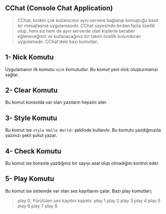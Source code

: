 ## CChat (Console Chat Application)
> CChat, birden çok kullanıcının aynı servere bağlanıp konuştuğu basit bir mesajlaşma uygulamasıdır. CChat sayesinde birden fazla özellik olup, hem siz hem de aynı serverde olan kişilerle beraber eğleneceğiniz ve kullanacağınız bir takım özellik bulunduran uygulamadır. CChat'deki bazı komutlar;

## 1- Nick Komutu
Uygulamanın ilk komutu `nick` komutudur. Bu komut yeni nick oluşturmanızı sağlar.


## 2- Clear Komutu
Bu komut konsolda var olan yazıların hepsini siler.


## 3- Style Komutu
Bu komut ise `style Hello World!` şeklinde kullanılır. Bu komutu yazdığınızda yazınızı şekil şukul yazar.

## 4- Check Komutu
Bu komut ise konsola yazdığınız bir sayıyı asal olup olmadığını kontrol eder.

## 5- Play Komutu
Bu komut ise sistemde var olan ses kayıtlarını çalar. Bazı play komutları;
> play 0, Yürütülen ses kaydını kapatır.
> play 1
> play 2
> play 3
> play 4
> play 5
> play 6
> play 7
> play 8



